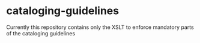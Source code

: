 # cataloging-guidelines
Currently this repository contains only the XSLT to enforce mandatory parts of the cataloging guidelines
